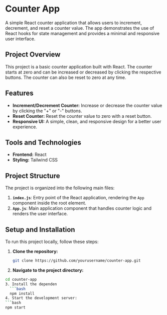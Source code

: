 # Counter App

A simple React counter application that allows users to increment, decrement, and reset a counter value. The app demonstrates the use of React hooks for state management and provides a minimal and responsive user interface.

## Project Overview

This project is a basic counter application built with React. The counter starts at zero and can be increased or decreased by clicking the respective buttons. The counter can also be reset to zero at any time.

## Features

- **Increment/Decrement Counter:** Increase or decrease the counter value by clicking the "+" or "-" buttons.
- **Reset Counter:** Reset the counter value to zero with a reset button.
- **Responsive UI:** A simple, clean, and responsive design for a better user experience.

## Tools and Technologies

- **Frontend:** React
- **Styling:** Tailwind CSS

## Project Structure

The project is organized into the following main files:

1. **`index.js`**: Entry point of the React application, rendering the `App` component inside the root element.
2. **`App.js`**: Main application component that handles counter logic and renders the user interface.

## Setup and Installation

To run this project locally, follow these steps:

1. **Clone the repository:**
   ```bash
   git clone https://github.com/yourusername/counter-app.git
2. **Navigate to the project directory:**
  ```bash
  cd counter-app
3. Install the dependen
    ```bash
    npm install
4. Start the development server:
  ```bash
  npm start
